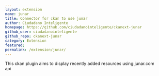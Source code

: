 ```yaml
---
layout: extension
name: junar
title: Connector for ckan to use junar
author: Ciudadano Inteligente
homepage: https://github.com/ciudadanointeligente/ckanext-junar
github_user: ciudadanointeligente
github_repo: ckanext-junar
category: Extension
featured: 
permalink: /extension/junar/
---
```



This ckan plugin aims to display recently added resources using junar.com api

